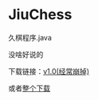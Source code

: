 # JiuChess
久棋程序.java
<p>没啥好说的</p>
<p>下载链接：<a href = "https://github.com/May24th/JiuChess/raw/master/launcher/HappyJiu%20v1.0/HappyJiu%20v1.0.rar">v1.0(经常崩掉)</a></p>
<p>或者<a href = "https://github.com/May24th/JiuChess/archive/master.zip">整个下载</a></p>

